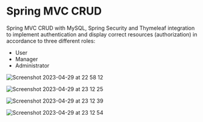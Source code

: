 # Spring MVC CRUD

Spring MVC CRUD with MySQL, Spring Security and Thymeleaf integration to implement authentication and display correct  resources (authorization) in accordance to three different roles: 
- User
- Manager
- Administrator

![Screenshot 2023-04-29 at 22 58 12](https://user-images.githubusercontent.com/22565959/235336400-ee00e5fd-5fa3-4cd8-aa24-f41abd8b9d22.png)

![Screenshot 2023-04-29 at 23 12 25](https://user-images.githubusercontent.com/22565959/235336797-825b0e9f-f2b1-4fd5-98ca-320f642ef598.png)

![Screenshot 2023-04-29 at 23 12 39](https://user-images.githubusercontent.com/22565959/235336799-8bebe003-10f9-454f-a316-660477107df1.png)

![Screenshot 2023-04-29 at 23 12 54](https://user-images.githubusercontent.com/22565959/235336805-c1b422df-ab3a-42dc-abbd-e6e6a8136521.png)
